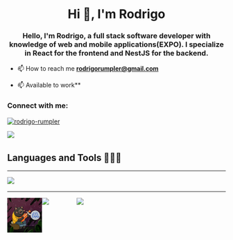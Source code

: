 <h1 align="center">Hi 👋, I'm Rodrigo</h1>
<h3 align="center">Hello, I'm Rodrigo, a full stack software developer with knowledge of web and mobile applications(EXPO). I specialize in React for the frontend and NestJS for the backend.</h3>

- 📫 How to reach me **rodrigorumpler@gmail.com**

- 📫 Available to work**


<h3 align="left">Connect with me:</h3>
<p align="left">
<a href="https://linkedin.com/in/rodrigo-rumpler" target="blank"><img align="center" src="https://raw.githubusercontent.com/rahuldkjain/github-profile-readme-generator/master/src/images/icons/Social/linked-in-alt.svg" alt="rodrigo-rumpler" height="30" width="40" /></a>
</p>

<a href="mailto:rodrigorumpler@gmail.com" target="blank" > <img src="https://img.icons8.com/?size=64&id=44829&format=png" /> </a>

<h2 >Languages and Tools 👨🏻‍💻</h2>
<hr/
<p align="left">
  <a href="https://skillicons.dev">
    <img src="https://skillicons.dev/icons?i=js,ts,nextjs,react,vue,firebase,nestjs,postgresql,mongodb,git,tailwind,zustand" />
  </a>
</p>
<hr/>
<div style="display: flex">
     <img src="https://raw.githubusercontent.com/github/explore/990a9efe0b9529eca38ca9e081bc7a97b18dff45/topics/zustand/zustand.png" style="width: 80px" />
    <img src="https://miro.medium.com/v2/resize:fit:1400/1*elhu-42TzQEdsFjKDbQhhA.png" style="width: 80px" />
    <img src="https://encrypted-tbn0.gstatic.com/images?q=tbn:ANd9GcQeTgWr8bzyCXEwxAE3ssmDM6cvl_GYgivQDg&s" style="width: 80px" style="height: 200px"  />
    
</div>




<!--tech stack icons-->


